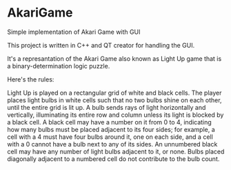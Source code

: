 # AkariGame
Simple implementation of Akari Game with GUI

This project is written in C++ and QT creator for handling the GUI.

It's a represantation of the Akari Game also known as Light Up game that is a binary-determination logic puzzle.

Here's the rules:

Light Up is played on a rectangular grid of white and black cells. 
The player places light bulbs in white cells such that no two bulbs shine on each other, until the entire grid is lit up. 
A bulb sends rays of light horizontally and vertically, illuminating its entire row and column unless its light is blocked by a black cell. 
A black cell may have a number on it from 0 to 4, indicating how many bulbs must be placed adjacent to its four sides; for example, 
a cell with a 4 must have four bulbs around it, one on each side, and a cell with a 0 cannot have a bulb next to any of its sides. 
An unnumbered black cell may have any number of light bulbs adjacent to it, or none. 
Bulbs placed diagonally adjacent to a numbered cell do not contribute to the bulb count.

